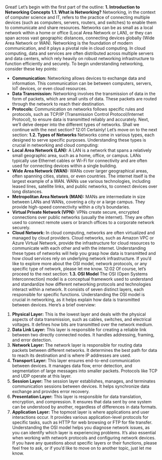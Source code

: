 Great! Let’s begin with the first part of the outline:
**1. Introduction to Networking Concepts**
**1.1. What is Networking?**
Networking, in the context of computer science and IT, refers to the practice of connecting multiple devices (such as computers, servers, routers, and switches) to enable them to communicate and share resources. Networks can be as small as a local network within a home or office (Local Area Network or LAN), or they can span across vast geographic distances, connecting devices globally (Wide Area Network or WAN).
Networking is the foundation of modern communication, and it plays a pivotal role in cloud computing. In cloud computing, data and services are often distributed across multiple servers and data centers, which rely heavily on robust networking infrastructure to function efficiently and securely.
To begin understanding networking, consider these key points:

- **Communication:** Networking allows devices to exchange data and information. This communication can be between computers, servers, IoT devices, or even cloud resources.
- **Data Transmission:** Networking involves the transmission of data in the form of packets, which are small units of data. These packets are routed through the network to reach their destination.
- **Protocols:** Communication on networks follows specific rules and protocols, such as TCP/IP (Transmission Control Protocol/Internet Protocol), to ensure data is transmitted reliably and accurately.
  Next, we’ll delve deeper into the different types of networks. Shall we continue with the next section?
  12:01
  Certainly! Let’s move on to the next section:
  **1.2. Types of Networks**
  Networks come in various types, each designed to serve specific purposes. Understanding these types is crucial in networking and cloud computing:
- **Local Area Network (LAN):** A LAN is a network that spans a relatively small geographic area, such as a home, office, or campus. LANs typically use Ethernet cables or Wi-Fi for connectivity and are often used for connecting devices within a single building.
- **Wide Area Network (WAN):** WANs cover larger geographical areas, often spanning cities, states, or even countries. The internet itself is the largest example of a WAN. WANs use various technologies, including leased lines, satellite links, and public networks, to connect devices over long distances.
- **Metropolitan Area Network (MAN):** MANs are intermediate in size between LANs and WANs, covering a city or a large campus. They provide high-speed connectivity within a city’s boundaries.
- **Virtual Private Network (VPN):** VPNs create secure, encrypted connections over public networks (usually the internet). They are often used to connect remote users or branch offices to a corporate network securely.
- **Cloud Network:** In cloud computing, networks are often virtualized and managed by cloud providers. Cloud networks, such as Amazon VPC or Azure Virtual Network, provide the infrastructure for cloud resources to communicate with each other and with the internet.
  Understanding these types of networks will help you grasp how data is transmitted and how cloud services rely on underlying network infrastructure. If you’d like to explore more about the OSI model, network protocols, or any specific type of network, please let me know.
  12:02
  Of course, let’s proceed to the next section:
  **1.3. OSI Model**
  The OSI (Open Systems Interconnection) model is a conceptual framework used to understand and standardize how different networking protocols and technologies interact within a network. It consists of seven distinct layers, each responsible for specific functions. Understanding the OSI model is crucial in networking, as it helps explain how data is transmitted between devices. Here’s a brief overview:

1. **Physical Layer:** This is the lowest layer and deals with the physical aspects of data transmission, such as cables, switches, and electrical voltages. It defines how bits are transmitted over the network medium.
2. **Data Link Layer:** This layer is responsible for creating a reliable link between two directly connected nodes. It handles addressing, framing, and error detection.
3. **Network Layer:** The network layer is responsible for routing data packets between different networks. It determines the best path for data to reach its destination and is where IP addresses are used.
4. **Transport Layer:** This layer ensures end-to-end communication between devices. It manages data flow, error detection, and segmentation of large messages into smaller packets. Protocols like TCP and UDP operate at this layer.
5. **Session Layer:** The session layer establishes, manages, and terminates communication sessions between devices. It helps synchronize data exchange and provides error recovery.
6. **Presentation Layer:** This layer is responsible for data translation, encryption, and compression. It ensures that data sent by one system can be understood by another, regardless of differences in data formats.
7. **Application Layer:** The topmost layer is where applications and user interactions occur. It provides various application-level protocols for specific tasks, such as HTTP for web browsing or FTP for file transfer.
   Understanding the OSI model helps you diagnose network issues, as you can identify which layer is experiencing problems. It’s also essential when working with network protocols and configuring network devices.
   If you have any questions about specific layers or their functions, please feel free to ask, or if you’d like to move on to another topic, just let me know.
